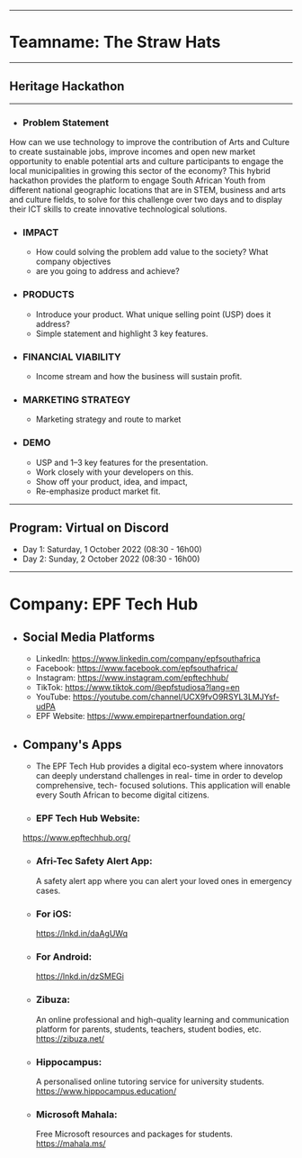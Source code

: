 ____________________________________________________________________________________

# Teamname: The Straw Hats
____________________________________________________________________________________

## Heritage Hackathon
____________________________________________________________________________________

- ### Problem Statement

How can we use technology to improve the contribution of Arts and Culture to create sustainable
jobs, improve incomes and open new market opportunity to enable potential arts and culture
participants to engage the local municipalities in growing this sector of the economy?
This hybrid hackathon provides the platform to engage South African Youth from different national
geographic locations that are in STEM, business and arts and culture fields, to solve for this challenge
over two days and to display their ICT skills to create innovative technological solutions.

- ### IMPACT
  - How could solving the problem add value to the society? What company objectives
  - are you going to address and achieve?
- ### PRODUCTS
  - Introduce your product. What unique selling point (USP) does it address?
  - Simple statement and highlight 3 key features.
- ### FINANCIAL VIABILITY
  - Income stream and how the business will sustain profit.
- ### MARKETING STRATEGY
  - Marketing strategy and route to market
- ### DEMO
  - USP and 1–3 key features for the presentation.
  - Work closely with your developers on this.
  - Show off your product, idea, and impact,
  - Re-emphasize product market fit. 

____________________________________________________________________________________

## Program: Virtual on Discord

- Day 1: Saturday, 1 October 2022 (08:30 - 16h00)
- Day 2: Sunday, 2 October 2022 (08:30 - 16h00)
____________________________________________________________________________________
# Company: EPF Tech Hub
- ## Social Media Platforms
  - LinkedIn: https://www.linkedin.com/company/epfsouthafrica
  - Facebook: https://www.facebook.com/epfsouthafrica/
  - Instagram: https://www.instagram.com/epftechhub/
  - TikTok: https://www.tiktok.com/@epfstudiosa?lang=en
  - YouTube: https://youtube.com/channel/UCX9fvO9RSYL3LMJYsf-udPA
  - EPF Website: https://www.empirepartnerfoundation.org/

- ## Company's Apps
  - The EPF Tech Hub provides a digital eco-system where innovators can deeply understand
  challenges in real- time in order to develop comprehensive, tech- focused solutions. This
  application will enable every South African to become digital citizens.
  - ### EPF Tech Hub Website:
  https://www.epftechhub.org/
  - ### Afri-Tec Safety Alert App:
      A safety alert app where you can alert your loved ones in emergency cases.
  - ### For iOS:
      https://lnkd.in/daAgUWq
  - ### For Android:
      https://lnkd.in/dzSMEGi
  - ### Zibuza:
      An online professional and high-quality learning and communication platform for parents,
      students, teachers, student bodies, etc.
      https://zibuza.net/
  - ### Hippocampus:
      A personalised online tutoring service for university students.
      https://www.hippocampus.education/
  - ### Microsoft Mahala:
      Free Microsoft resources and packages for students.
      https://mahala.ms/
